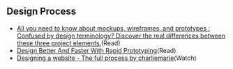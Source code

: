 ## Design Process
- [All you need to know about mockups, wireframes, and prototypes : Confused by design terminology? Discover the real differences between these three project elements.](https://www.creativebloq.com/web-design/jargon-wireframes-mockups-prototypes-51514898)(Read)
- [Design Better And Faster With Rapid Prototyping](https://www.smashingmagazine.com/2010/06/design-better-faster-with-rapid-prototyping/)(Read)
- [Designing a website - The full process by charliemarie](https://www.youtube.com/watch?v=-Dwo-UOjDuw&list=PLrJQSKQvgHS6BCO8nZScJ9iw7Ukjv4f9C&index=2&t=7s)(Watch)
